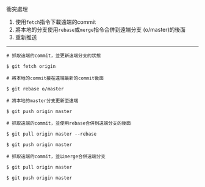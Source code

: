 衝突處理
1. 使用`fetch`指令下載遠端的commit
2. 將本地的分支使用`rebase`或`merge`指令合併到遠端分支 (o/master)的後面
3. 重新推送

---

```
# 抓取遠端的commit，並更新遠端分支的狀態

$ git fetch origin
 
# 將本地的commit接在遠端最新的commit後面

$ git rebase o/master
 
# 將本地的master分支更新至遠端

$ git push origin master
```

```
# 抓取遠端的commit，並使用rebase合併到遠端分支的後面

$ git pull origin master --rebase

$ git push origin master
```

```
# 抓取遠端的commit，並以merge合併遠端分支

$ git pull origin master

$ git push origin master
```